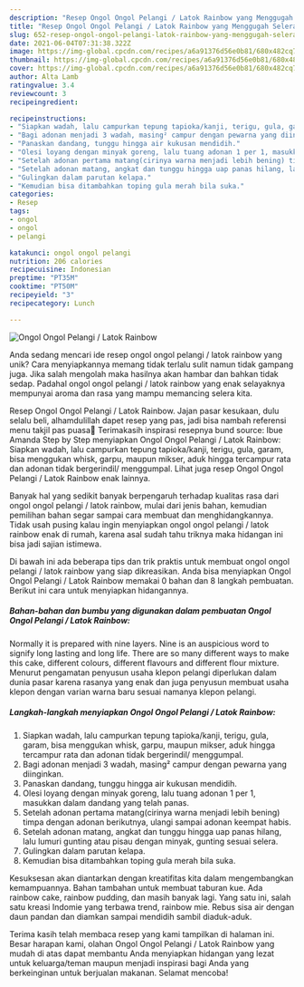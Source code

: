```yaml
---
description: "Resep Ongol Ongol Pelangi / Latok Rainbow yang Menggugah Selera"
title: "Resep Ongol Ongol Pelangi / Latok Rainbow yang Menggugah Selera"
slug: 652-resep-ongol-ongol-pelangi-latok-rainbow-yang-menggugah-selera
date: 2021-06-04T07:31:38.322Z
image: https://img-global.cpcdn.com/recipes/a6a91376d56e0b81/680x482cq70/ongol-ongol-pelangi-latok-rainbow-foto-resep-utama.jpg
thumbnail: https://img-global.cpcdn.com/recipes/a6a91376d56e0b81/680x482cq70/ongol-ongol-pelangi-latok-rainbow-foto-resep-utama.jpg
cover: https://img-global.cpcdn.com/recipes/a6a91376d56e0b81/680x482cq70/ongol-ongol-pelangi-latok-rainbow-foto-resep-utama.jpg
author: Alta Lamb
ratingvalue: 3.4
reviewcount: 3
recipeingredient:

recipeinstructions:
- "Siapkan wadah, lalu campurkan tepung tapioka/kanji, terigu, gula, garam, bisa menggukan whisk, garpu, maupun mikser, aduk hingga tercampur rata dan adonan tidak bergerindil/ menggumpal."
- "Bagi adonan menjadi 3 wadah, masing² campur dengan pewarna yang diinginkan."
- "Panaskan dandang, tunggu hingga air kukusan mendidih."
- "Olesi loyang dengan minyak goreng, lalu tuang adonan 1 per 1, masukkan dalam dandang yang telah panas."
- "Setelah adonan pertama matang(cirinya warna menjadi lebih bening) timpa dengan adonan berikutnya, ulangi sampai adonan keempat habis."
- "Setelah adonan matang, angkat dan tunggu hingga uap panas hilang, lalu lumuri gunting atau pisau dengan minyak, gunting sesuai selera."
- "Gulingkan dalam parutan kelapa."
- "Kemudian bisa ditambahkan toping gula merah bila suka."
categories:
- Resep
tags:
- ongol
- ongol
- pelangi

katakunci: ongol ongol pelangi 
nutrition: 206 calories
recipecuisine: Indonesian
preptime: "PT35M"
cooktime: "PT50M"
recipeyield: "3"
recipecategory: Lunch

---
```



![Ongol Ongol Pelangi / Latok Rainbow](https://img-global.cpcdn.com/recipes/a6a91376d56e0b81/680x482cq70/ongol-ongol-pelangi-latok-rainbow-foto-resep-utama.jpg)

Anda sedang mencari ide resep ongol ongol pelangi / latok rainbow yang unik? Cara menyiapkannya memang tidak terlalu sulit namun tidak gampang juga. Jika salah mengolah maka hasilnya akan hambar dan bahkan tidak sedap. Padahal ongol ongol pelangi / latok rainbow yang enak selayaknya mempunyai aroma dan rasa yang mampu memancing selera kita.

Resep Ongol Ongol Pelangi / Latok Rainbow. Jajan pasar kesukaan, dulu selalu beli, alhamdulillah dapet resep yang pas, jadi bisa nambah referensi menu takjil pas puasa🥰 Terimakasih inspirasi resepnya bund source: Ibue Amanda Step by Step menyiapkan Ongol Ongol Pelangi / Latok Rainbow: Siapkan wadah, lalu campurkan tepung tapioka/kanji, terigu, gula, garam, bisa menggukan whisk, garpu, maupun mikser, aduk hingga tercampur rata dan adonan tidak bergerindil/ menggumpal. Lihat juga resep Ongol Ongol Pelangi / Latok Rainbow enak lainnya.

Banyak hal yang sedikit banyak berpengaruh terhadap kualitas rasa dari ongol ongol pelangi / latok rainbow, mulai dari jenis bahan, kemudian pemilihan bahan segar sampai cara membuat dan menghidangkannya. Tidak usah pusing kalau ingin menyiapkan ongol ongol pelangi / latok rainbow enak di rumah, karena asal sudah tahu triknya maka hidangan ini bisa jadi sajian istimewa.


Di bawah ini ada beberapa tips dan trik praktis untuk membuat ongol ongol pelangi / latok rainbow yang siap dikreasikan. Anda bisa menyiapkan Ongol Ongol Pelangi / Latok Rainbow memakai 0 bahan dan 8 langkah pembuatan. Berikut ini cara untuk menyiapkan hidangannya.

<!--inarticleads1-->

##### Bahan-bahan dan bumbu yang digunakan dalam pembuatan Ongol Ongol Pelangi / Latok Rainbow:



Normally it is prepared with nine layers. Nine is an auspicious word to signify long lasting and long life. There are so many different ways to make this cake, different colours, different flavours and different flour mixture. Menurut pengamatan penyusun usaha klepon pelangi diperlukan dalam dunia pasar karena rasanya yang enak dan juga penyusun membuat usaha klepon dengan varian warna baru sesuai namanya klepon pelangi. 

<!--inarticleads2-->

##### Langkah-langkah menyiapkan Ongol Ongol Pelangi / Latok Rainbow:

1. Siapkan wadah, lalu campurkan tepung tapioka/kanji, terigu, gula, garam, bisa menggukan whisk, garpu, maupun mikser, aduk hingga tercampur rata dan adonan tidak bergerindil/ menggumpal.
1. Bagi adonan menjadi 3 wadah, masing² campur dengan pewarna yang diinginkan.
1. Panaskan dandang, tunggu hingga air kukusan mendidih.
1. Olesi loyang dengan minyak goreng, lalu tuang adonan 1 per 1, masukkan dalam dandang yang telah panas.
1. Setelah adonan pertama matang(cirinya warna menjadi lebih bening) timpa dengan adonan berikutnya, ulangi sampai adonan keempat habis.
1. Setelah adonan matang, angkat dan tunggu hingga uap panas hilang, lalu lumuri gunting atau pisau dengan minyak, gunting sesuai selera.
1. Gulingkan dalam parutan kelapa.
1. Kemudian bisa ditambahkan toping gula merah bila suka.


Kesuksesan akan diantarkan dengan kreatifitas kita dalam mengembangkan kemampuannya. Bahan tambahan untuk membuat taburan kue. Ada rainbow cake, rainbow pudding, dan masih banyak lagi. Yang satu ini, salah satu kreasi Indomie yang terbawa trend, rainbow mie. Rebus sisa air dengan daun pandan dan diamkan sampai mendidih sambil diaduk-aduk. 

Terima kasih telah membaca resep yang kami tampilkan di halaman ini. Besar harapan kami, olahan Ongol Ongol Pelangi / Latok Rainbow yang mudah di atas dapat membantu Anda menyiapkan hidangan yang lezat untuk keluarga/teman maupun menjadi inspirasi bagi Anda yang berkeinginan untuk berjualan makanan. Selamat mencoba!
